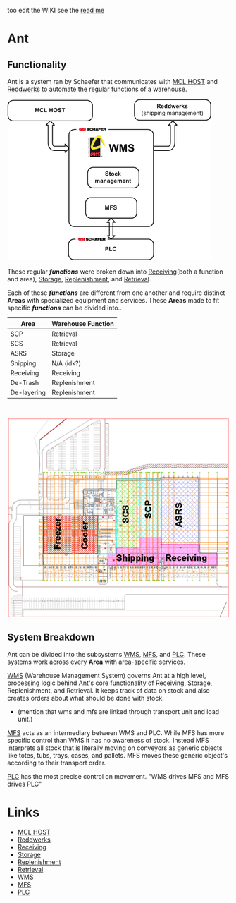 too edit the WIKI see the [read me](ReadMe.md)
# **Ant**

## Functionality

Ant is a system ran by Schaefer that communicates with [MCL HOST](./MCLHOST/MCLHOST.md) and [Reddwerks](./Reddwerks/Reddwerks.md) to automate the regular functions of a warehouse.

![Alt Text](AntAndSurroundingSystems.png)

These regular ***functions*** were broken down into [Receiving](./Receiving/Receiving.md)(both a function and area), [Storage](./Storage/Storage.md), [Replenishment](./Replenishment/Replenishment.md), and [Retrieval](./Retrieval/Retrieval.md). 



Each of these ***functions*** are different from one another and require distinct **Areas** with specialized equipment and services. These **Areas** made to fit specific ***functions*** can be divided into..

| Area      | Warehouse Function |
| ----------- | ----------- |
| SCP      | Retrieval       |
| SCS      | Retrieval       |
| ASRS      | Storage       |
| Shipping      | N/A (idk?)       |
| Receiving      | Receiving       |
| De-Trash      | Replenishment       |
| De-layering      | Replenishment       | 
<br>

![Alt Text](./Areas/AreasOverview.png)








## System Breakdown

Ant can be divided into the subsystems [WMS](./WMS/WMS.md), [MFS](./MFS/MFS.md), and [PLC](./PLC/PLC.md). These systems work across every **Area** with area-specific services.

[WMS](./WMS/WMS.md) (Warehouse Management System) governs Ant at a high level, processing logic behind Ant's core functionality of Receiving, Storage, Replenishment, and Retrieval. It keeps track of data on stock and also creates orders about what should be done with stock.

- (mention that wms and mfs are linked through transport unit and load unit.)


[MFS](./MFS/MFS.md) acts as an intermediary between WMS and PLC. While MFS has more specific control than WMS it has no awareness of stock. Instead MFS interprets all stock that is literally moving on conveyors as generic objects like totes, tubs, trays, cases, and pallets. MFS moves these generic object's according to their transport order.  

[PLC](./PLC/PLC.md) has the most precise control on movement. "WMS drives MFS and MFS drives PLC"





# Links
- [MCL HOST](./MCLHOST/MCLHOST.md)
- [Reddwerks](./Reddwerks/Reddwerks.md)
- [Receiving](./Receiving/Receiving.md)
- [Storage](./Storage/Storage.md)
- [Replenishment](./Replenishment/Replenishment.md)
- [Retrieval](./Retrieval/Retrieval.md)
- [WMS](./WMS/WMS.md)
- [MFS](./MFS/MFS.md)
- [PLC](./PLC/PLC.md)